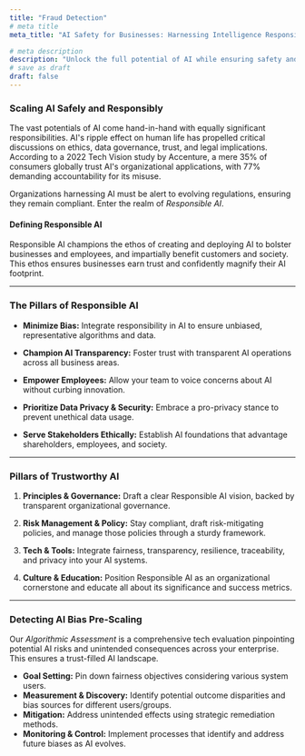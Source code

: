 ```yaml
---
title: "Fraud Detection"
# meta title
meta_title: "AI Safety for Businesses: Harnessing Intelligence Responsibly"

# meta description
description: "Unlock the full potential of AI while ensuring safety and reliability. Prioritize responsible AI deployment and protect your business interests."
# save as draft
draft: false
---
```


### Scaling AI Safely and Responsibly

The vast potentials of AI come hand-in-hand with equally significant responsibilities. AI's ripple effect on human life has propelled critical discussions on ethics, data governance, trust, and legal implications. According to a 2022 Tech Vision study by Accenture, a mere 35% of consumers globally trust AI's organizational applications, with 77% demanding accountability for its misuse.

Organizations harnessing AI must be alert to evolving regulations, ensuring they remain compliant. Enter the realm of *Responsible AI*.

#### Defining Responsible AI

Responsible AI champions the ethos of creating and deploying AI to bolster businesses and employees, and impartially benefit customers and society. This ethos ensures businesses earn trust and confidently magnify their AI footprint.


---

### The Pillars of Responsible AI

- **Minimize Bias:** Integrate responsibility in AI to ensure unbiased, representative algorithms and data.
  
- **Champion AI Transparency:** Foster trust with transparent AI operations across all business areas.
  
- **Empower Employees:** Allow your team to voice concerns about AI without curbing innovation.
  
- **Prioritize Data Privacy & Security:** Embrace a pro-privacy stance to prevent unethical data usage.
  
- **Serve Stakeholders Ethically:** Establish AI foundations that advantage shareholders, employees, and society.

---

### Pillars of Trustworthy AI

1. **Principles & Governance:** Draft a clear Responsible AI vision, backed by transparent organizational governance.
  
2. **Risk Management & Policy:** Stay compliant, draft risk-mitigating policies, and manage those policies through a sturdy framework.
  
3. **Tech & Tools:** Integrate fairness, transparency, resilience, traceability, and privacy into your AI systems.
  
4. **Culture & Education:** Position Responsible AI as an organizational cornerstone and educate all about its significance and success metrics.

---

### Detecting AI Bias Pre-Scaling

Our *Algorithmic Assessment* is a comprehensive tech evaluation pinpointing potential AI risks and unintended consequences across your enterprise. This ensures a trust-filled AI landscape.

- **Goal Setting:** Pin down fairness objectives considering various system users.
- **Measurement & Discovery:** Identify potential outcome disparities and bias sources for different users/groups.
- **Mitigation:** Address unintended effects using strategic remediation methods.
- **Monitoring & Control:** Implement processes that identify and address future biases as AI evolves.
